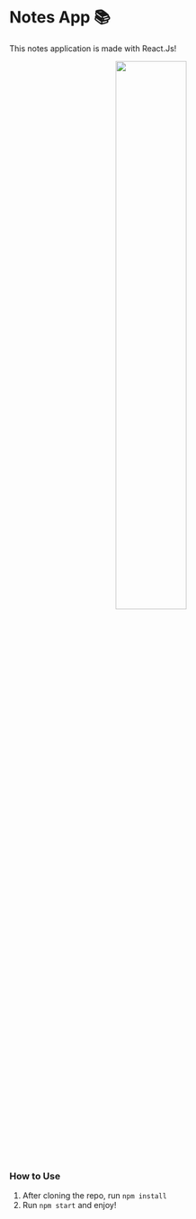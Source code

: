 # Notes App :books:

This notes application is made with React.Js!

<p align="center"> 
<img src="https://user-images.githubusercontent.com/107742050/177389261-b0917bdb-39cc-4a19-baa3-ea4f828d6c35.jpg" width="50%" height="auto" /> 
</p>



### How to Use
1. After cloning the repo, run ```npm install```
2. Run ```npm start``` and enjoy!
